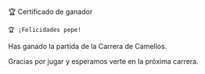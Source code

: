   🏆    Certificado de ganador

    🏆 ¡Felicidades pepe!

Has ganado la partida de la Carrera de Camellos.

Gracias por jugar y esperamos verte en la próxima carrera.

